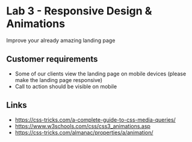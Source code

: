# Lab 3 - Responsive Design & Animations

Improve your already amazing landing page

## Customer requirements

- Some of our clients view the landing page on mobile devices (please make the landing page responsive)
- Call to action should be visible on mobile

## Links

- https://css-tricks.com/a-complete-guide-to-css-media-queries/
- https://www.w3schools.com/css/css3_animations.asp
- https://css-tricks.com/almanac/properties/a/animation/
